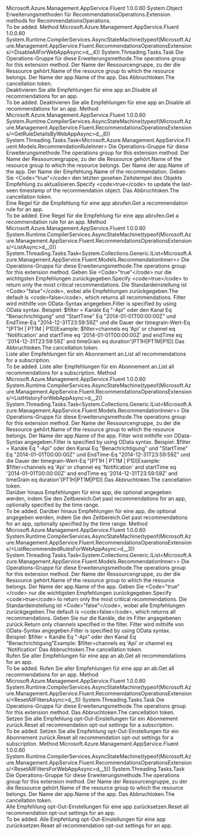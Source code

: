 <Type Name="RecommendationsOperationsExtensions" FullName="Microsoft.Azure.Management.AppService.Fluent.RecommendationsOperationsExtensions">
  <TypeSignature Language="C#" Value="public static class RecommendationsOperationsExtensions" />
  <TypeSignature Language="ILAsm" Value=".class public auto ansi abstract sealed beforefieldinit RecommendationsOperationsExtensions extends System.Object" />
  <TypeSignature Language="DocId" Value="T:Microsoft.Azure.Management.AppService.Fluent.RecommendationsOperationsExtensions" />
  <TypeSignature Language="VB.NET" Value="Public Module RecommendationsOperationsExtensions" />
  <TypeSignature Language="F#" Value="type RecommendationsOperationsExtensions = class" />
  <AssemblyInfo>
    <AssemblyName>Microsoft.Azure.Management.AppService.Fluent</AssemblyName>
    <AssemblyVersion>1.0.0.60</AssemblyVersion>
  </AssemblyInfo>
  <Base>
    <BaseTypeName>System.Object</BaseTypeName>
  </Base>
  <Interfaces />
  <Docs>
    <summary>
            <span data-ttu-id="aa4f2-101">Erweiterungsmethoden für RecommendationsOperations.</span><span class="sxs-lookup"><span data-stu-id="aa4f2-101">Extension methods for RecommendationsOperations.</span></span>
            </summary>
    <remarks>To be added.</remarks>
  </Docs>
  <Members>
    <Member MemberName="DisableAllForWebAppAsync">
      <MemberSignature Language="C#" Value="public static System.Threading.Tasks.Task DisableAllForWebAppAsync (this Microsoft.Azure.Management.AppService.Fluent.IRecommendationsOperations operations, string resourceGroupName, string siteName, System.Threading.CancellationToken cancellationToken = null);" />
      <MemberSignature Language="ILAsm" Value=".method public static hidebysig class System.Threading.Tasks.Task DisableAllForWebAppAsync(class Microsoft.Azure.Management.AppService.Fluent.IRecommendationsOperations operations, string resourceGroupName, string siteName, valuetype System.Threading.CancellationToken cancellationToken) cil managed" />
      <MemberSignature Language="DocId" Value="M:Microsoft.Azure.Management.AppService.Fluent.RecommendationsOperationsExtensions.DisableAllForWebAppAsync(Microsoft.Azure.Management.AppService.Fluent.IRecommendationsOperations,System.String,System.String,System.Threading.CancellationToken)" />
      <MemberSignature Language="F#" Value="static member DisableAllForWebAppAsync : Microsoft.Azure.Management.AppService.Fluent.IRecommendationsOperations * string * string * System.Threading.CancellationToken -&gt; System.Threading.Tasks.Task" Usage="Microsoft.Azure.Management.AppService.Fluent.RecommendationsOperationsExtensions.DisableAllForWebAppAsync (operations, resourceGroupName, siteName, cancellationToken)" />
      <MemberType>Method</MemberType>
      <AssemblyInfo>
        <AssemblyName>Microsoft.Azure.Management.AppService.Fluent</AssemblyName>
        <AssemblyVersion>1.0.0.60</AssemblyVersion>
      </AssemblyInfo>
      <Attributes>
        <Attribute>
          <AttributeName>System.Runtime.CompilerServices.AsyncStateMachine(typeof(Microsoft.Azure.Management.AppService.Fluent.RecommendationsOperationsExtensions/&lt;DisableAllForWebAppAsync&gt;d__4))</AttributeName>
        </Attribute>
      </Attributes>
      <ReturnValue>
        <ReturnType>System.Threading.Tasks.Task</ReturnType>
      </ReturnValue>
      <Parameters>
        <Parameter Name="operations" Type="Microsoft.Azure.Management.AppService.Fluent.IRecommendationsOperations" RefType="this" />
        <Parameter Name="resourceGroupName" Type="System.String" />
        <Parameter Name="siteName" Type="System.String" />
        <Parameter Name="cancellationToken" Type="System.Threading.CancellationToken" />
      </Parameters>
      <Docs>
        <param name="operations">
            <span data-ttu-id="aa4f2-102">Die Operations-Gruppe für diese Erweiterungsmethode.</span><span class="sxs-lookup"><span data-stu-id="aa4f2-102">The operations group for this extension method.</span></span>
            </param>
        <param name="resourceGroupName">
            <span data-ttu-id="aa4f2-103">Der Name der Ressourcengruppe, zu der die Ressource gehört.</span><span class="sxs-lookup"><span data-stu-id="aa4f2-103">Name of the resource group to which the resource belongs.</span></span>
            </param>
        <param name="siteName">
            <span data-ttu-id="aa4f2-104">Der Name der app.</span><span class="sxs-lookup"><span data-stu-id="aa4f2-104">Name of the app.</span></span>
            </param>
        <param name="cancellationToken">
            <span data-ttu-id="aa4f2-105">Das Abbruchtoken.</span><span class="sxs-lookup"><span data-stu-id="aa4f2-105">The cancellation token.</span></span>
            </param>
        <summary>
            <span data-ttu-id="aa4f2-106">Deaktivieren Sie alle Empfehlungen für eine app an.</span><span class="sxs-lookup"><span data-stu-id="aa4f2-106">Disable all recommendations for an app.</span></span>
            </summary>
        <returns>To be added.</returns>
        <remarks>
            <span data-ttu-id="aa4f2-107">Deaktivieren Sie alle Empfehlungen für eine app an.</span><span class="sxs-lookup"><span data-stu-id="aa4f2-107">Disable all recommendations for an app.</span></span>
            </remarks>
      </Docs>
    </Member>
    <Member MemberName="GetRuleDetailsByWebAppAsync">
      <MemberSignature Language="C#" Value="public static System.Threading.Tasks.Task&lt;Microsoft.Azure.Management.AppService.Fluent.Models.RecommendationRuleInner&gt; GetRuleDetailsByWebAppAsync (this Microsoft.Azure.Management.AppService.Fluent.IRecommendationsOperations operations, string resourceGroupName, string siteName, string name, Nullable&lt;bool&gt; updateSeen = null, System.Threading.CancellationToken cancellationToken = null);" />
      <MemberSignature Language="ILAsm" Value=".method public static hidebysig class System.Threading.Tasks.Task`1&lt;class Microsoft.Azure.Management.AppService.Fluent.Models.RecommendationRuleInner&gt; GetRuleDetailsByWebAppAsync(class Microsoft.Azure.Management.AppService.Fluent.IRecommendationsOperations operations, string resourceGroupName, string siteName, string name, valuetype System.Nullable`1&lt;bool&gt; updateSeen, valuetype System.Threading.CancellationToken cancellationToken) cil managed" />
      <MemberSignature Language="DocId" Value="M:Microsoft.Azure.Management.AppService.Fluent.RecommendationsOperationsExtensions.GetRuleDetailsByWebAppAsync(Microsoft.Azure.Management.AppService.Fluent.IRecommendationsOperations,System.String,System.String,System.String,System.Nullable{System.Boolean},System.Threading.CancellationToken)" />
      <MemberSignature Language="F#" Value="static member GetRuleDetailsByWebAppAsync : Microsoft.Azure.Management.AppService.Fluent.IRecommendationsOperations * string * string * string * Nullable&lt;bool&gt; * System.Threading.CancellationToken -&gt; System.Threading.Tasks.Task&lt;Microsoft.Azure.Management.AppService.Fluent.Models.RecommendationRuleInner&gt;" Usage="Microsoft.Azure.Management.AppService.Fluent.RecommendationsOperationsExtensions.GetRuleDetailsByWebAppAsync (operations, resourceGroupName, siteName, name, updateSeen, cancellationToken)" />
      <MemberType>Method</MemberType>
      <AssemblyInfo>
        <AssemblyName>Microsoft.Azure.Management.AppService.Fluent</AssemblyName>
        <AssemblyVersion>1.0.0.60</AssemblyVersion>
      </AssemblyInfo>
      <Attributes>
        <Attribute>
          <AttributeName>System.Runtime.CompilerServices.AsyncStateMachine(typeof(Microsoft.Azure.Management.AppService.Fluent.RecommendationsOperationsExtensions/&lt;GetRuleDetailsByWebAppAsync&gt;d__6))</AttributeName>
        </Attribute>
      </Attributes>
      <ReturnValue>
        <ReturnType>System.Threading.Tasks.Task&lt;Microsoft.Azure.Management.AppService.Fluent.Models.RecommendationRuleInner&gt;</ReturnType>
      </ReturnValue>
      <Parameters>
        <Parameter Name="operations" Type="Microsoft.Azure.Management.AppService.Fluent.IRecommendationsOperations" RefType="this" />
        <Parameter Name="resourceGroupName" Type="System.String" />
        <Parameter Name="siteName" Type="System.String" />
        <Parameter Name="name" Type="System.String" />
        <Parameter Name="updateSeen" Type="System.Nullable&lt;System.Boolean&gt;" />
        <Parameter Name="cancellationToken" Type="System.Threading.CancellationToken" />
      </Parameters>
      <Docs>
        <param name="operations">
            <span data-ttu-id="aa4f2-108">Die Operations-Gruppe für diese Erweiterungsmethode.</span><span class="sxs-lookup"><span data-stu-id="aa4f2-108">The operations group for this extension method.</span></span>
            </param>
        <param name="resourceGroupName">
            <span data-ttu-id="aa4f2-109">Der Name der Ressourcengruppe, zu der die Ressource gehört.</span><span class="sxs-lookup"><span data-stu-id="aa4f2-109">Name of the resource group to which the resource belongs.</span></span>
            </param>
        <param name="siteName">
            <span data-ttu-id="aa4f2-110">Der Name der app.</span><span class="sxs-lookup"><span data-stu-id="aa4f2-110">Name of the app.</span></span>
            </param>
        <param name="name">
            <span data-ttu-id="aa4f2-111">Der Name der Empfehlung.</span><span class="sxs-lookup"><span data-stu-id="aa4f2-111">Name of the recommendation.</span></span>
            </param>
        <param name="updateSeen">
            <span data-ttu-id="aa4f2-112">Geben Sie &lt;Code&gt;"true"&lt;/code&gt; den letzten gesehen Zeitstempel des Objekts Empfehlung zu aktualisieren.</span><span class="sxs-lookup"><span data-stu-id="aa4f2-112">Specify &lt;code&gt;true&lt;/code&gt; to update the last-seen timestamp of the recommendation object.</span></span>
            </param>
        <param name="cancellationToken">
            <span data-ttu-id="aa4f2-113">Das Abbruchtoken.</span><span class="sxs-lookup"><span data-stu-id="aa4f2-113">The cancellation token.</span></span>
            </param>
        <summary>
            <span data-ttu-id="aa4f2-114">Eine Regel für die Empfehlung für eine app abrufen.</span><span class="sxs-lookup"><span data-stu-id="aa4f2-114">Get a recommendation rule for an app.</span></span>
            </summary>
        <returns>To be added.</returns>
        <remarks>
            <span data-ttu-id="aa4f2-115">Eine Regel für die Empfehlung für eine app abrufen.</span><span class="sxs-lookup"><span data-stu-id="aa4f2-115">Get a recommendation rule for an app.</span></span>
            </remarks>
      </Docs>
    </Member>
    <Member MemberName="ListAsync">
      <MemberSignature Language="C#" Value="public static System.Threading.Tasks.Task&lt;System.Collections.Generic.IList&lt;Microsoft.Azure.Management.AppService.Fluent.Models.RecommendationInner&gt;&gt; ListAsync (this Microsoft.Azure.Management.AppService.Fluent.IRecommendationsOperations operations, Nullable&lt;bool&gt; featured = null, string filter = null, System.Threading.CancellationToken cancellationToken = null);" />
      <MemberSignature Language="ILAsm" Value=".method public static hidebysig class System.Threading.Tasks.Task`1&lt;class System.Collections.Generic.IList`1&lt;class Microsoft.Azure.Management.AppService.Fluent.Models.RecommendationInner&gt;&gt; ListAsync(class Microsoft.Azure.Management.AppService.Fluent.IRecommendationsOperations operations, valuetype System.Nullable`1&lt;bool&gt; featured, string filter, valuetype System.Threading.CancellationToken cancellationToken) cil managed" />
      <MemberSignature Language="DocId" Value="M:Microsoft.Azure.Management.AppService.Fluent.RecommendationsOperationsExtensions.ListAsync(Microsoft.Azure.Management.AppService.Fluent.IRecommendationsOperations,System.Nullable{System.Boolean},System.String,System.Threading.CancellationToken)" />
      <MemberSignature Language="F#" Value="static member ListAsync : Microsoft.Azure.Management.AppService.Fluent.IRecommendationsOperations * Nullable&lt;bool&gt; * string * System.Threading.CancellationToken -&gt; System.Threading.Tasks.Task&lt;System.Collections.Generic.IList&lt;Microsoft.Azure.Management.AppService.Fluent.Models.RecommendationInner&gt;&gt;" Usage="Microsoft.Azure.Management.AppService.Fluent.RecommendationsOperationsExtensions.ListAsync (operations, featured, filter, cancellationToken)" />
      <MemberType>Method</MemberType>
      <AssemblyInfo>
        <AssemblyName>Microsoft.Azure.Management.AppService.Fluent</AssemblyName>
        <AssemblyVersion>1.0.0.60</AssemblyVersion>
      </AssemblyInfo>
      <Attributes>
        <Attribute>
          <AttributeName>System.Runtime.CompilerServices.AsyncStateMachine(typeof(Microsoft.Azure.Management.AppService.Fluent.RecommendationsOperationsExtensions/&lt;ListAsync&gt;d__0))</AttributeName>
        </Attribute>
      </Attributes>
      <ReturnValue>
        <ReturnType>System.Threading.Tasks.Task&lt;System.Collections.Generic.IList&lt;Microsoft.Azure.Management.AppService.Fluent.Models.RecommendationInner&gt;&gt;</ReturnType>
      </ReturnValue>
      <Parameters>
        <Parameter Name="operations" Type="Microsoft.Azure.Management.AppService.Fluent.IRecommendationsOperations" RefType="this" />
        <Parameter Name="featured" Type="System.Nullable&lt;System.Boolean&gt;" />
        <Parameter Name="filter" Type="System.String" />
        <Parameter Name="cancellationToken" Type="System.Threading.CancellationToken" />
      </Parameters>
      <Docs>
        <param name="operations">
            <span data-ttu-id="aa4f2-116">Die Operations-Gruppe für diese Erweiterungsmethode.</span><span class="sxs-lookup"><span data-stu-id="aa4f2-116">The operations group for this extension method.</span></span>
            </param>
        <param name="featured">
            <span data-ttu-id="aa4f2-117">Geben Sie &lt;Code&gt;"true"&lt;/code&gt; nur die wichtigsten Empfehlungen zurückgegeben.</span><span class="sxs-lookup"><span data-stu-id="aa4f2-117">Specify &lt;code&gt;true&lt;/code&gt; to return only the most critical recommendations.</span></span> <span data-ttu-id="aa4f2-118">Die Standardeinstellung ist &lt;Code&gt;"false"&lt;/code&gt;, wobei alle Empfehlungen zurückgegeben.</span><span class="sxs-lookup"><span data-stu-id="aa4f2-118">The default is &lt;code&gt;false&lt;/code&gt;, which returns all recommendations.</span></span>
            </param>
        <param name="filter">
            <span data-ttu-id="aa4f2-119">Filter wird mithilfe von OData-Syntax angegeben.</span><span class="sxs-lookup"><span data-stu-id="aa4f2-119">Filter is specified by using OData syntax.</span></span> <span data-ttu-id="aa4f2-120">Beispiel: $filter = Kanäle Eq "-Api" oder den Kanal Eq "Benachrichtigung" und "StartTime" Eq "2014-01-01T00:00:00Z" und EndTime-Eq "2014-12-31T23:59:59Z" und die Dauer der timegrain-Wert-Eq "[PT1H | PT1M | P1D]</span><span class="sxs-lookup"><span data-stu-id="aa4f2-120">Example: $filter=channels eq 'Api' or channel eq 'Notification' and startTime eq '2014-01-01T00:00:00Z' and endTime eq '2014-12-31T23:59:59Z' and timeGrain eq duration'[PT1H|PT1M|P1D]</span></span>
            </param>
        <param name="cancellationToken">
            <span data-ttu-id="aa4f2-121">Das Abbruchtoken.</span><span class="sxs-lookup"><span data-stu-id="aa4f2-121">The cancellation token.</span></span>
            </param>
        <summary>
            <span data-ttu-id="aa4f2-122">Liste aller Empfehlungen für ein Abonnement an.</span><span class="sxs-lookup"><span data-stu-id="aa4f2-122">List all recommendations for a subscription.</span></span>
            </summary>
        <returns>To be added.</returns>
        <remarks>
            <span data-ttu-id="aa4f2-123">Liste aller Empfehlungen für ein Abonnement an.</span><span class="sxs-lookup"><span data-stu-id="aa4f2-123">List all recommendations for a subscription.</span></span>
            </remarks>
      </Docs>
    </Member>
    <Member MemberName="ListHistoryForWebAppAsync">
      <MemberSignature Language="C#" Value="public static System.Threading.Tasks.Task&lt;System.Collections.Generic.IList&lt;Microsoft.Azure.Management.AppService.Fluent.Models.RecommendationInner&gt;&gt; ListHistoryForWebAppAsync (this Microsoft.Azure.Management.AppService.Fluent.IRecommendationsOperations operations, string resourceGroupName, string siteName, string filter = null, System.Threading.CancellationToken cancellationToken = null);" />
      <MemberSignature Language="ILAsm" Value=".method public static hidebysig class System.Threading.Tasks.Task`1&lt;class System.Collections.Generic.IList`1&lt;class Microsoft.Azure.Management.AppService.Fluent.Models.RecommendationInner&gt;&gt; ListHistoryForWebAppAsync(class Microsoft.Azure.Management.AppService.Fluent.IRecommendationsOperations operations, string resourceGroupName, string siteName, string filter, valuetype System.Threading.CancellationToken cancellationToken) cil managed" />
      <MemberSignature Language="DocId" Value="M:Microsoft.Azure.Management.AppService.Fluent.RecommendationsOperationsExtensions.ListHistoryForWebAppAsync(Microsoft.Azure.Management.AppService.Fluent.IRecommendationsOperations,System.String,System.String,System.String,System.Threading.CancellationToken)" />
      <MemberSignature Language="F#" Value="static member ListHistoryForWebAppAsync : Microsoft.Azure.Management.AppService.Fluent.IRecommendationsOperations * string * string * string * System.Threading.CancellationToken -&gt; System.Threading.Tasks.Task&lt;System.Collections.Generic.IList&lt;Microsoft.Azure.Management.AppService.Fluent.Models.RecommendationInner&gt;&gt;" Usage="Microsoft.Azure.Management.AppService.Fluent.RecommendationsOperationsExtensions.ListHistoryForWebAppAsync (operations, resourceGroupName, siteName, filter, cancellationToken)" />
      <MemberType>Method</MemberType>
      <AssemblyInfo>
        <AssemblyName>Microsoft.Azure.Management.AppService.Fluent</AssemblyName>
        <AssemblyVersion>1.0.0.60</AssemblyVersion>
      </AssemblyInfo>
      <Attributes>
        <Attribute>
          <AttributeName>System.Runtime.CompilerServices.AsyncStateMachine(typeof(Microsoft.Azure.Management.AppService.Fluent.RecommendationsOperationsExtensions/&lt;ListHistoryForWebAppAsync&gt;d__2))</AttributeName>
        </Attribute>
      </Attributes>
      <ReturnValue>
        <ReturnType>System.Threading.Tasks.Task&lt;System.Collections.Generic.IList&lt;Microsoft.Azure.Management.AppService.Fluent.Models.RecommendationInner&gt;&gt;</ReturnType>
      </ReturnValue>
      <Parameters>
        <Parameter Name="operations" Type="Microsoft.Azure.Management.AppService.Fluent.IRecommendationsOperations" RefType="this" />
        <Parameter Name="resourceGroupName" Type="System.String" />
        <Parameter Name="siteName" Type="System.String" />
        <Parameter Name="filter" Type="System.String" />
        <Parameter Name="cancellationToken" Type="System.Threading.CancellationToken" />
      </Parameters>
      <Docs>
        <param name="operations">
            <span data-ttu-id="aa4f2-124">Die Operations-Gruppe für diese Erweiterungsmethode.</span><span class="sxs-lookup"><span data-stu-id="aa4f2-124">The operations group for this extension method.</span></span>
            </param>
        <param name="resourceGroupName">
            <span data-ttu-id="aa4f2-125">Der Name der Ressourcengruppe, zu der die Ressource gehört.</span><span class="sxs-lookup"><span data-stu-id="aa4f2-125">Name of the resource group to which the resource belongs.</span></span>
            </param>
        <param name="siteName">
            <span data-ttu-id="aa4f2-126">Der Name der app.</span><span class="sxs-lookup"><span data-stu-id="aa4f2-126">Name of the app.</span></span>
            </param>
        <param name="filter">
            <span data-ttu-id="aa4f2-127">Filter wird mithilfe von OData-Syntax angegeben.</span><span class="sxs-lookup"><span data-stu-id="aa4f2-127">Filter is specified by using OData syntax.</span></span> <span data-ttu-id="aa4f2-128">Beispiel: $filter = Kanäle Eq "-Api" oder den Kanal Eq "Benachrichtigung" und "StartTime" Eq "2014-01-01T00:00:00Z" und EndTime-Eq "2014-12-31T23:59:59Z" und die Dauer der timegrain-Wert-Eq "[PT1H | PT1M | P1D]</span><span class="sxs-lookup"><span data-stu-id="aa4f2-128">Example: $filter=channels eq 'Api' or channel eq 'Notification' and startTime eq '2014-01-01T00:00:00Z' and endTime eq '2014-12-31T23:59:59Z' and timeGrain eq duration'[PT1H|PT1M|P1D]</span></span>
            </param>
        <param name="cancellationToken">
            <span data-ttu-id="aa4f2-129">Das Abbruchtoken.</span><span class="sxs-lookup"><span data-stu-id="aa4f2-129">The cancellation token.</span></span>
            </param>
        <summary>
            <span data-ttu-id="aa4f2-130">Darüber hinaus Empfehlungen für eine app, die optional angegeben werden, indem Sie den Zeitbereich.</span><span class="sxs-lookup"><span data-stu-id="aa4f2-130">Get past recommendations for an app, optionally specified by the time range.</span></span>
            </summary>
        <returns>To be added.</returns>
        <remarks>
            <span data-ttu-id="aa4f2-131">Darüber hinaus Empfehlungen für eine app, die optional angegeben werden, indem Sie den Zeitbereich.</span><span class="sxs-lookup"><span data-stu-id="aa4f2-131">Get past recommendations for an app, optionally specified by the time range.</span></span>
            </remarks>
      </Docs>
    </Member>
    <Member MemberName="ListRecommendedRulesForWebAppAsync">
      <MemberSignature Language="C#" Value="public static System.Threading.Tasks.Task&lt;System.Collections.Generic.IList&lt;Microsoft.Azure.Management.AppService.Fluent.Models.RecommendationInner&gt;&gt; ListRecommendedRulesForWebAppAsync (this Microsoft.Azure.Management.AppService.Fluent.IRecommendationsOperations operations, string resourceGroupName, string siteName, Nullable&lt;bool&gt; featured = null, string filter = null, System.Threading.CancellationToken cancellationToken = null);" />
      <MemberSignature Language="ILAsm" Value=".method public static hidebysig class System.Threading.Tasks.Task`1&lt;class System.Collections.Generic.IList`1&lt;class Microsoft.Azure.Management.AppService.Fluent.Models.RecommendationInner&gt;&gt; ListRecommendedRulesForWebAppAsync(class Microsoft.Azure.Management.AppService.Fluent.IRecommendationsOperations operations, string resourceGroupName, string siteName, valuetype System.Nullable`1&lt;bool&gt; featured, string filter, valuetype System.Threading.CancellationToken cancellationToken) cil managed" />
      <MemberSignature Language="DocId" Value="M:Microsoft.Azure.Management.AppService.Fluent.RecommendationsOperationsExtensions.ListRecommendedRulesForWebAppAsync(Microsoft.Azure.Management.AppService.Fluent.IRecommendationsOperations,System.String,System.String,System.Nullable{System.Boolean},System.String,System.Threading.CancellationToken)" />
      <MemberSignature Language="F#" Value="static member ListRecommendedRulesForWebAppAsync : Microsoft.Azure.Management.AppService.Fluent.IRecommendationsOperations * string * string * Nullable&lt;bool&gt; * string * System.Threading.CancellationToken -&gt; System.Threading.Tasks.Task&lt;System.Collections.Generic.IList&lt;Microsoft.Azure.Management.AppService.Fluent.Models.RecommendationInner&gt;&gt;" Usage="Microsoft.Azure.Management.AppService.Fluent.RecommendationsOperationsExtensions.ListRecommendedRulesForWebAppAsync (operations, resourceGroupName, siteName, featured, filter, cancellationToken)" />
      <MemberType>Method</MemberType>
      <AssemblyInfo>
        <AssemblyName>Microsoft.Azure.Management.AppService.Fluent</AssemblyName>
        <AssemblyVersion>1.0.0.60</AssemblyVersion>
      </AssemblyInfo>
      <Attributes>
        <Attribute>
          <AttributeName>System.Runtime.CompilerServices.AsyncStateMachine(typeof(Microsoft.Azure.Management.AppService.Fluent.RecommendationsOperationsExtensions/&lt;ListRecommendedRulesForWebAppAsync&gt;d__3))</AttributeName>
        </Attribute>
      </Attributes>
      <ReturnValue>
        <ReturnType>System.Threading.Tasks.Task&lt;System.Collections.Generic.IList&lt;Microsoft.Azure.Management.AppService.Fluent.Models.RecommendationInner&gt;&gt;</ReturnType>
      </ReturnValue>
      <Parameters>
        <Parameter Name="operations" Type="Microsoft.Azure.Management.AppService.Fluent.IRecommendationsOperations" RefType="this" />
        <Parameter Name="resourceGroupName" Type="System.String" />
        <Parameter Name="siteName" Type="System.String" />
        <Parameter Name="featured" Type="System.Nullable&lt;System.Boolean&gt;" />
        <Parameter Name="filter" Type="System.String" />
        <Parameter Name="cancellationToken" Type="System.Threading.CancellationToken" />
      </Parameters>
      <Docs>
        <param name="operations">
            <span data-ttu-id="aa4f2-132">Die Operations-Gruppe für diese Erweiterungsmethode.</span><span class="sxs-lookup"><span data-stu-id="aa4f2-132">The operations group for this extension method.</span></span>
            </param>
        <param name="resourceGroupName">
            <span data-ttu-id="aa4f2-133">Der Name der Ressourcengruppe, zu der die Ressource gehört.</span><span class="sxs-lookup"><span data-stu-id="aa4f2-133">Name of the resource group to which the resource belongs.</span></span>
            </param>
        <param name="siteName">
            <span data-ttu-id="aa4f2-134">Der Name der app.</span><span class="sxs-lookup"><span data-stu-id="aa4f2-134">Name of the app.</span></span>
            </param>
        <param name="featured">
            <span data-ttu-id="aa4f2-135">Geben Sie &lt;Code&gt;"true"&lt;/code&gt; nur die wichtigsten Empfehlungen zurückgegeben.</span><span class="sxs-lookup"><span data-stu-id="aa4f2-135">Specify &lt;code&gt;true&lt;/code&gt; to return only the most critical recommendations.</span></span> <span data-ttu-id="aa4f2-136">Die Standardeinstellung ist &lt;Code&gt;"false"&lt;/code&gt;, wobei alle Empfehlungen zurückgegeben.</span><span class="sxs-lookup"><span data-stu-id="aa4f2-136">The default is &lt;code&gt;false&lt;/code&gt;, which returns all recommendations.</span></span>
            </param>
        <param name="filter">
            <span data-ttu-id="aa4f2-137">Geben Sie nur die Kanäle, die im Filter angegebenen zurück.</span><span class="sxs-lookup"><span data-stu-id="aa4f2-137">Return only channels specified in the filter.</span></span> <span data-ttu-id="aa4f2-138">Filter wird mithilfe von OData-Syntax angegeben.</span><span class="sxs-lookup"><span data-stu-id="aa4f2-138">Filter is specified by using OData syntax.</span></span> <span data-ttu-id="aa4f2-139">Beispiel: $filter = Kanäle Eq "-Api" oder den Kanal Eq "Benachrichtigung"</span><span class="sxs-lookup"><span data-stu-id="aa4f2-139">Example: $filter=channels eq 'Api' or channel eq 'Notification'</span></span>
            </param>
        <param name="cancellationToken">
            <span data-ttu-id="aa4f2-140">Das Abbruchtoken.</span><span class="sxs-lookup"><span data-stu-id="aa4f2-140">The cancellation token.</span></span>
            </param>
        <summary>
            <span data-ttu-id="aa4f2-141">Rufen Sie aller Empfehlungen für eine app an ab.</span><span class="sxs-lookup"><span data-stu-id="aa4f2-141">Get all recommendations for an app.</span></span>
            </summary>
        <returns>To be added.</returns>
        <remarks>
            <span data-ttu-id="aa4f2-142">Rufen Sie aller Empfehlungen für eine app an ab.</span><span class="sxs-lookup"><span data-stu-id="aa4f2-142">Get all recommendations for an app.</span></span>
            </remarks>
      </Docs>
    </Member>
    <Member MemberName="ResetAllFiltersAsync">
      <MemberSignature Language="C#" Value="public static System.Threading.Tasks.Task ResetAllFiltersAsync (this Microsoft.Azure.Management.AppService.Fluent.IRecommendationsOperations operations, System.Threading.CancellationToken cancellationToken = null);" />
      <MemberSignature Language="ILAsm" Value=".method public static hidebysig class System.Threading.Tasks.Task ResetAllFiltersAsync(class Microsoft.Azure.Management.AppService.Fluent.IRecommendationsOperations operations, valuetype System.Threading.CancellationToken cancellationToken) cil managed" />
      <MemberSignature Language="DocId" Value="M:Microsoft.Azure.Management.AppService.Fluent.RecommendationsOperationsExtensions.ResetAllFiltersAsync(Microsoft.Azure.Management.AppService.Fluent.IRecommendationsOperations,System.Threading.CancellationToken)" />
      <MemberSignature Language="F#" Value="static member ResetAllFiltersAsync : Microsoft.Azure.Management.AppService.Fluent.IRecommendationsOperations * System.Threading.CancellationToken -&gt; System.Threading.Tasks.Task" Usage="Microsoft.Azure.Management.AppService.Fluent.RecommendationsOperationsExtensions.ResetAllFiltersAsync (operations, cancellationToken)" />
      <MemberType>Method</MemberType>
      <AssemblyInfo>
        <AssemblyName>Microsoft.Azure.Management.AppService.Fluent</AssemblyName>
        <AssemblyVersion>1.0.0.60</AssemblyVersion>
      </AssemblyInfo>
      <Attributes>
        <Attribute>
          <AttributeName>System.Runtime.CompilerServices.AsyncStateMachine(typeof(Microsoft.Azure.Management.AppService.Fluent.RecommendationsOperationsExtensions/&lt;ResetAllFiltersAsync&gt;d__1))</AttributeName>
        </Attribute>
      </Attributes>
      <ReturnValue>
        <ReturnType>System.Threading.Tasks.Task</ReturnType>
      </ReturnValue>
      <Parameters>
        <Parameter Name="operations" Type="Microsoft.Azure.Management.AppService.Fluent.IRecommendationsOperations" RefType="this" />
        <Parameter Name="cancellationToken" Type="System.Threading.CancellationToken" />
      </Parameters>
      <Docs>
        <param name="operations">
            <span data-ttu-id="aa4f2-143">Die Operations-Gruppe für diese Erweiterungsmethode.</span><span class="sxs-lookup"><span data-stu-id="aa4f2-143">The operations group for this extension method.</span></span>
            </param>
        <param name="cancellationToken">
            <span data-ttu-id="aa4f2-144">Das Abbruchtoken.</span><span class="sxs-lookup"><span data-stu-id="aa4f2-144">The cancellation token.</span></span>
            </param>
        <summary>
            <span data-ttu-id="aa4f2-145">Setzen Sie alle Empfehlung opt-Out-Einstellungen für ein Abonnement zurück.</span><span class="sxs-lookup"><span data-stu-id="aa4f2-145">Reset all recommendation opt-out settings for a subscription.</span></span>
            </summary>
        <returns>To be added.</returns>
        <remarks>
            <span data-ttu-id="aa4f2-146">Setzen Sie alle Empfehlung opt-Out-Einstellungen für ein Abonnement zurück.</span><span class="sxs-lookup"><span data-stu-id="aa4f2-146">Reset all recommendation opt-out settings for a subscription.</span></span>
            </remarks>
      </Docs>
    </Member>
    <Member MemberName="ResetAllFiltersForWebAppAsync">
      <MemberSignature Language="C#" Value="public static System.Threading.Tasks.Task ResetAllFiltersForWebAppAsync (this Microsoft.Azure.Management.AppService.Fluent.IRecommendationsOperations operations, string resourceGroupName, string siteName, System.Threading.CancellationToken cancellationToken = null);" />
      <MemberSignature Language="ILAsm" Value=".method public static hidebysig class System.Threading.Tasks.Task ResetAllFiltersForWebAppAsync(class Microsoft.Azure.Management.AppService.Fluent.IRecommendationsOperations operations, string resourceGroupName, string siteName, valuetype System.Threading.CancellationToken cancellationToken) cil managed" />
      <MemberSignature Language="DocId" Value="M:Microsoft.Azure.Management.AppService.Fluent.RecommendationsOperationsExtensions.ResetAllFiltersForWebAppAsync(Microsoft.Azure.Management.AppService.Fluent.IRecommendationsOperations,System.String,System.String,System.Threading.CancellationToken)" />
      <MemberSignature Language="F#" Value="static member ResetAllFiltersForWebAppAsync : Microsoft.Azure.Management.AppService.Fluent.IRecommendationsOperations * string * string * System.Threading.CancellationToken -&gt; System.Threading.Tasks.Task" Usage="Microsoft.Azure.Management.AppService.Fluent.RecommendationsOperationsExtensions.ResetAllFiltersForWebAppAsync (operations, resourceGroupName, siteName, cancellationToken)" />
      <MemberType>Method</MemberType>
      <AssemblyInfo>
        <AssemblyName>Microsoft.Azure.Management.AppService.Fluent</AssemblyName>
        <AssemblyVersion>1.0.0.60</AssemblyVersion>
      </AssemblyInfo>
      <Attributes>
        <Attribute>
          <AttributeName>System.Runtime.CompilerServices.AsyncStateMachine(typeof(Microsoft.Azure.Management.AppService.Fluent.RecommendationsOperationsExtensions/&lt;ResetAllFiltersForWebAppAsync&gt;d__5))</AttributeName>
        </Attribute>
      </Attributes>
      <ReturnValue>
        <ReturnType>System.Threading.Tasks.Task</ReturnType>
      </ReturnValue>
      <Parameters>
        <Parameter Name="operations" Type="Microsoft.Azure.Management.AppService.Fluent.IRecommendationsOperations" RefType="this" />
        <Parameter Name="resourceGroupName" Type="System.String" />
        <Parameter Name="siteName" Type="System.String" />
        <Parameter Name="cancellationToken" Type="System.Threading.CancellationToken" />
      </Parameters>
      <Docs>
        <param name="operations">
            <span data-ttu-id="aa4f2-147">Die Operations-Gruppe für diese Erweiterungsmethode.</span><span class="sxs-lookup"><span data-stu-id="aa4f2-147">The operations group for this extension method.</span></span>
            </param>
        <param name="resourceGroupName">
            <span data-ttu-id="aa4f2-148">Der Name der Ressourcengruppe, zu der die Ressource gehört.</span><span class="sxs-lookup"><span data-stu-id="aa4f2-148">Name of the resource group to which the resource belongs.</span></span>
            </param>
        <param name="siteName">
            <span data-ttu-id="aa4f2-149">Der Name der app.</span><span class="sxs-lookup"><span data-stu-id="aa4f2-149">Name of the app.</span></span>
            </param>
        <param name="cancellationToken">
            <span data-ttu-id="aa4f2-150">Das Abbruchtoken.</span><span class="sxs-lookup"><span data-stu-id="aa4f2-150">The cancellation token.</span></span>
            </param>
        <summary>
            <span data-ttu-id="aa4f2-151">Alle Empfehlung opt-Out-Einstellungen für eine app zurücksetzen.</span><span class="sxs-lookup"><span data-stu-id="aa4f2-151">Reset all recommendation opt-out settings for an app.</span></span>
            </summary>
        <returns>To be added.</returns>
        <remarks>
            <span data-ttu-id="aa4f2-152">Alle Empfehlung opt-Out-Einstellungen für eine app zurücksetzen.</span><span class="sxs-lookup"><span data-stu-id="aa4f2-152">Reset all recommendation opt-out settings for an app.</span></span>
            </remarks>
      </Docs>
    </Member>
  </Members>
</Type>